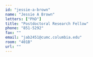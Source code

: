 ```yaml
---
id: "jessie-a-brown"
name: "Jessie A Brown"
letters: ["PhD"]
title: "Postdoctoral Research Fellow"
phone: "851-5292"
fax: ""
email: "jab2451@cumc.columbia.edu"
room: "401B"
url: ""
---
```

